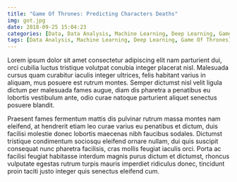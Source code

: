 ```yaml
---
title: "Game Of Thrones: Predicting Characters Deaths"
img: got.jpg 
date: 2018-09-25 15:04:23 
categories: [Data, Data Analysis, Machine Learning, Deep Learning, Game Of Thrones]
tags: [Data Analysis, Machine Learning, Deep Learning, Game Of Thrones]
---
```

Lorem ipsum dolor sit amet consectetur adipiscing elit nam parturient dui, orci cubilia luctus tristique volutpat conubia integer placerat nisl. Malesuada cursus quam curabitur iaculis integer ultrices, felis habitant varius in aliquam, mus posuere est rutrum montes. Semper dictumst nisl velit ligula dictum per malesuada fames augue, diam dis pharetra a penatibus eu lobortis vestibulum ante, odio curae natoque parturient aliquet senectus posuere blandit.

Praesent fames fermentum mattis dis pulvinar rutrum massa montes nam eleifend, at hendrerit etiam leo curae varius eu penatibus et dictum, duis facilisi molestie donec lobortis maecenas nibh faucibus sodales. Dictumst tristique condimentum sociosqu eleifend ornare nullam, dui quis suscipit consequat nunc pharetra facilisis, cras mollis feugiat iaculis orci. Porta ac facilisi feugiat habitasse interdum magnis purus dictum et dictumst, rhoncus vulputate egestas rutrum turpis mauris imperdiet ridiculus donec, tincidunt proin taciti justo integer quis senectus eleifend cum.
